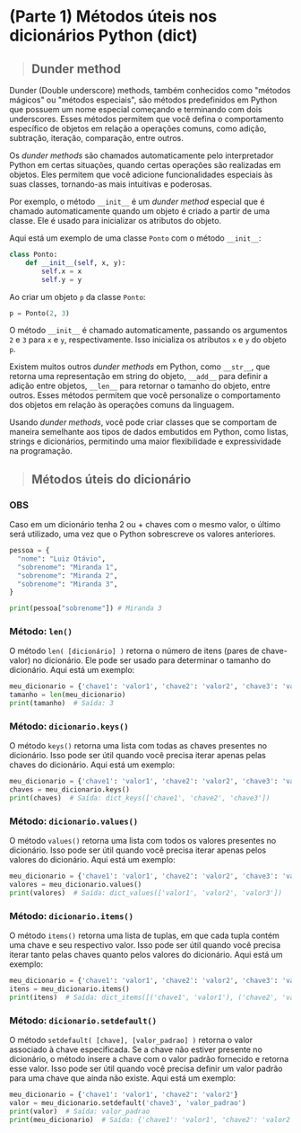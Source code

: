 # (Parte 1) Métodos úteis nos dicionários Python (dict)

> ## **Dunder method**

Dunder (Double underscore) methods, também conhecidos como "métodos mágicos" ou "métodos especiais", são métodos predefinidos em Python que possuem um nome especial começando e terminando com dois underscores. Esses métodos permitem que você defina o comportamento específico de objetos em relação a operações comuns, como adição, subtração, iteração, comparação, entre outros.

Os _dunder methods_ são chamados automaticamente pelo interpretador Python em certas situações, quando certas operações são realizadas em objetos. Eles permitem que você adicione funcionalidades especiais às suas classes, tornando-as mais intuitivas e poderosas.

Por exemplo, o método `__init__` é um _dunder method_ especial que é chamado automaticamente quando um objeto é criado a partir de uma classe. Ele é usado para inicializar os atributos do objeto.

Aqui está um exemplo de uma classe `Ponto` com o método `__init__`:

```python
class Ponto:
    def __init__(self, x, y):
        self.x = x
        self.y = y
```

Ao criar um objeto `p` da classe `Ponto`:

```python
p = Ponto(2, 3)
```

O método `__init__` é chamado automaticamente, passando os argumentos `2` e `3` para `x` e `y`, respectivamente. Isso inicializa os atributos `x` e `y` do objeto `p`.

Existem muitos outros _dunder methods_ em Python, como `__str__`, que retorna uma representação em string do objeto, `__add__` para definir a adição entre objetos, `__len__` para retornar o tamanho do objeto, entre outros. Esses métodos permitem que você personalize o comportamento dos objetos em relação às operações comuns da linguagem.

Usando _dunder methods_, você pode criar classes que se comportam de maneira semelhante aos tipos de dados embutidos em Python, como listas, strings e dicionários, permitindo uma maior flexibilidade e expressividade na programação.

> ## **Métodos úteis do dicionário**

### **OBS**

Caso em um dicionário tenha 2 ou + chaves com o mesmo valor, o último será utilizado, uma vez que o Python sobrescreve os valores anteriores.

```python
pessoa = {
  "nome": "Luiz Otávio",
  "sobrenome": "Miranda 1",
  "sobrenome": "Miranda 2",
  "sobrenome": "Miranda 3",
}

print(pessoa["sobrenome"]) # Miranda 3
```

### **Método: `len()`**

O método `len( [dicionário] )` retorna o número de itens (pares de chave-valor) no dicionário. Ele pode ser usado para determinar o tamanho do dicionário. Aqui está um exemplo:

```python
meu_dicionario = {'chave1': 'valor1', 'chave2': 'valor2', 'chave3': 'valor3'}
tamanho = len(meu_dicionario)
print(tamanho)  # Saída: 3
```

### **Método: `dicionario.keys()`**

O método `keys()` retorna uma lista com todas as chaves presentes no dicionário. Isso pode ser útil quando você precisa iterar apenas pelas chaves do dicionário. Aqui está um exemplo:

```python
meu_dicionario = {'chave1': 'valor1', 'chave2': 'valor2', 'chave3': 'valor3'}
chaves = meu_dicionario.keys()
print(chaves)  # Saída: dict_keys(['chave1', 'chave2', 'chave3'])
```

### **Método: `dicionario.values()`**

O método `values()` retorna uma lista com todos os valores presentes no dicionário. Isso pode ser útil quando você precisa iterar apenas pelos valores do dicionário. Aqui está um exemplo:

```python
meu_dicionario = {'chave1': 'valor1', 'chave2': 'valor2', 'chave3': 'valor3'}
valores = meu_dicionario.values()
print(valores)  # Saída: dict_values(['valor1', 'valor2', 'valor3'])
```

### **Método: `dicionario.items()`**

O método `items()` retorna uma lista de tuplas, em que cada tupla contém uma chave e seu respectivo valor. Isso pode ser útil quando você precisa iterar tanto pelas chaves quanto pelos valores do dicionário. Aqui está um exemplo:

```python
meu_dicionario = {'chave1': 'valor1', 'chave2': 'valor2', 'chave3': 'valor3'}
itens = meu_dicionario.items()
print(itens)  # Saída: dict_items([('chave1', 'valor1'), ('chave2', 'valor2'), ('chave3', 'valor3')])
```

### **Método: `dicionario.setdefault()`**

O método `setdefault( [chave], [valor_padrao] )` retorna o valor associado à chave especificada. Se a chave não estiver presente no dicionário, o método insere a chave com o valor padrão fornecido e retorna esse valor. Isso pode ser útil quando você precisa definir um valor padrão para uma chave que ainda não existe. Aqui está um exemplo:

```python
meu_dicionario = {'chave1': 'valor1', 'chave2': 'valor2'}
valor = meu_dicionario.setdefault('chave3', 'valor_padrao')
print(valor)  # Saída: valor_padrao
print(meu_dicionario)  # Saída: {'chave1': 'valor1', 'chave2': 'valor2', 'chave3': 'valor_padrao'}
```
